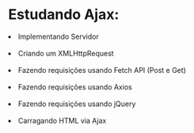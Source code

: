 
# Estudando Ajax:

<li>Implementando Servidor</li> <br>
<li>Criando um XMLHttpRequest</li> <br>
<li>Fazendo requisições usando Fetch API (Post e Get)</li><br>
<li>Fazendo requisições usando Axios </li><br>
<li>Fazendo requisições usando jQuery</li><br>
<li>Carragando HTML via Ajax</li><br>

